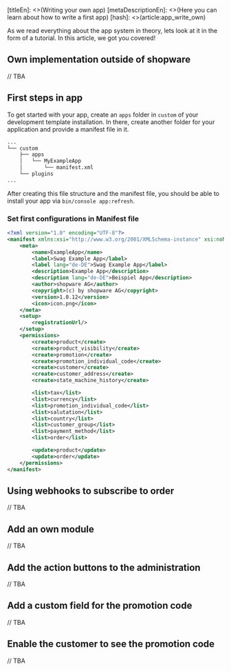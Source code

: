 [titleEn]: <>(Writing your own app)
[metaDescriptionEn]: <>(Here you can learn about how to write a first app)
[hash]: <>(article:app_write_own)

As we read everything about the app system in theory, lets look at it in the form of a tutorial. In this article, we
got you covered! 

## Own implementation outside of shopware

// TBA

## First steps in app

To get started with your app, create an `apps` folder in `custom` of your development template installation. In there, 
create another folder for your application and provide a manifest file in it.
```bash
...
└── custom
    ├── apps
    │   └── MyExampleApp
    │       └── manifest.xml
    └── plugins
...
```

After creating this file structure and the manifest file, you should be able to install your app via 
`bin/console app:refresh`.

### Set first configurations in Manifest file

```xml
<?xml version="1.0" encoding="UTF-8"?>
<manifest xmlns:xsi="http://www.w3.org/2001/XMLSchema-instance" xsi:noNamespaceSchemaLocation="../../plugins/connect/src/Core/Content/App/Manifest/Schema/manifest-1.0.xsd">
    <meta>
        <name>ExampleApp</name>
        <label>Swag Example App</label>
        <label lang="de-DE">Swag Example App</label>
        <description>Example App</description>
        <description lang="de-DE">Beispiel App</description>
        <author>shopware AG</author>
        <copyright>(c) by shopware AG</copyright>
        <version>1.0.12</version>
        <icon>icon.png</icon>
    </meta>
    <setup>
        <registrationUrl/>
    </setup>
    <permissions>
        <create>product</create>
        <create>product_visibility</create>
        <create>promotion</create>
        <create>promotion_individual_code</create>
        <create>customer</create>
        <create>customer_address</create>
        <create>state_machine_history</create>

        <list>tax</list>
        <list>currency</list>
        <list>promotion_individual_code</list>
        <list>salutation</list>
        <list>country</list>
        <list>customer_group</list>
        <list>payment_method</list>
        <list>order</list>

        <update>product</update>
        <update>order</update>
    </permissions>
</manifest>
```

## Using webhooks to subscribe to order

// TBA

## Add an own module

// TBA

## Add the action buttons to the administration

// TBA

## Add a custom field for the promotion code

// TBA

## Enable the customer to see the promotion code

// TBA


